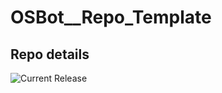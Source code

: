 # OSBot__Repo_Template

## Repo details

![Current Release](https://img.shields.io/badge/release-v0.13.1-blue)
